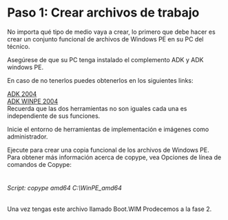 # Paso 1: Crear archivos de trabajo
No importa qué tipo de medio vaya a crear, lo primero que debe hacer es crear un conjunto funcional de archivos de Windows PE en su PC del técnico.

Asegúrese de que su PC tenga instalado el complemento ADK y ADK windows PE.

En caso de no tenerlos puedes obtenerlos en los siguientes links:

<a href="https://go.microsoft.com/fwlink/?linkid=2120254">ADK 2004</a><br>
<a href="https://go.microsoft.com/fwlink/?linkid=2120253">ADK WINPE 2004</a><br>
Recuerda que las dos herramientas no son iguales cada una es independiente de sus funciones.

Inicie el entorno de herramientas de implementación e imágenes como administrador.

Ejecute para crear una copia funcional de los archivos de Windows PE. <br>Para obtener más información acerca de copype, vea Opciones de línea de comandos de Copype:
<br>
<br><h6>Script:  copype amd64 C:\WinPE_amd64</h6>

Una vez tengas este archivo llamado Boot.WIM Prodecemos a la fase 2.
